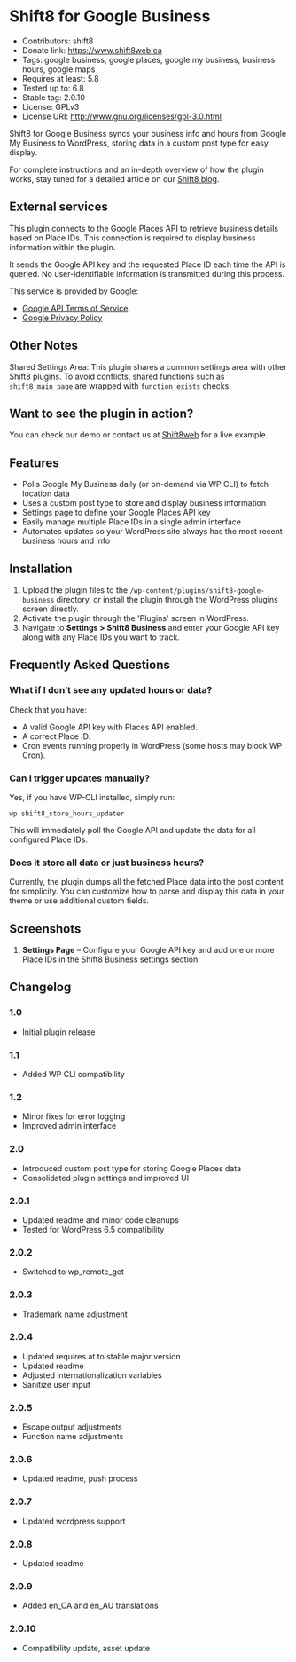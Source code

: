 # Shift8 for Google Business
* Contributors: shift8  
* Donate link: https://www.shift8web.ca  
* Tags: google business, google places, google my business, business hours, google maps  
* Requires at least: 5.8
* Tested up to: 6.8
* Stable tag: 2.0.10
* License: GPLv3  
* License URI: http://www.gnu.org/licenses/gpl-3.0.html  

Shift8 for Google Business syncs your business info and hours from Google My Business to WordPress, storing data in a custom post type for easy display.

For complete instructions and an in-depth overview of how the plugin works, stay tuned for a detailed article on our [Shift8 blog](https://shift8web.ca).

## External services 

This plugin connects to the Google Places API to retrieve business details based on Place IDs. This connection is required to display business information within the plugin.

It sends the Google API key and the requested Place ID each time the API is queried. No user-identifiable information is transmitted during this process.

This service is provided by Google:
- [Google API Terms of Service](https://developers.google.com/maps/terms)
- [Google Privacy Policy](https://policies.google.com/privacy)

## Other Notes

Shared Settings Area:
This plugin shares a common settings area with other Shift8 plugins. To avoid conflicts, shared functions such as `shift8_main_page` are wrapped with `function_exists` checks.

## Want to see the plugin in action?

You can check our demo or contact us at [Shift8web](https://shift8web.ca) for a live example.

## Features

- Polls Google My Business daily (or on-demand via WP CLI) to fetch location data
- Uses a custom post type to store and display business information
- Settings page to define your Google Places API key
- Easily manage multiple Place IDs in a single admin interface
- Automates updates so your WordPress site always has the most recent business hours and info

## Installation 

1. Upload the plugin files to the `/wp-content/plugins/shift8-google-business` directory, or install the plugin through the WordPress plugins screen directly.  
2. Activate the plugin through the 'Plugins' screen in WordPress.  
3. Navigate to **Settings > Shift8 Business** and enter your Google API key along with any Place IDs you want to track.  

## Frequently Asked Questions 

### What if I don’t see any updated hours or data?

Check that you have:
- A valid Google API key with Places API enabled.  
- A correct Place ID.  
- Cron events running properly in WordPress (some hosts may block WP Cron).  

### Can I trigger updates manually?

Yes, if you have WP-CLI installed, simply run:

```
wp shift8_store_hours_updater
```

This will immediately poll the Google API and update the data for all configured Place IDs.

### Does it store all data or just business hours?

Currently, the plugin dumps all the fetched Place data into the post content for simplicity. You can customize how to parse and display this data in your theme or use additional custom fields.

## Screenshots 

1. **Settings Page** – Configure your Google API key and add one or more Place IDs in the Shift8 Business settings section.

## Changelog 

### 1.0
* Initial plugin release

### 1.1
* Added WP CLI compatibility

### 1.2
* Minor fixes for error logging
* Improved admin interface

### 2.0
* Introduced custom post type for storing Google Places data
* Consolidated plugin settings and improved UI

### 2.0.1
* Updated readme and minor code cleanups  
* Tested for WordPress 6.5 compatibility  

### 2.0.2
* Switched to wp_remote_get

### 2.0.3
* Trademark name adjustment

### 2.0.4
* Updated requires at to stable major version
* Updated readme
* Adjusted internationalization variables
* Sanitize user input

### 2.0.5
* Escape output adjustments
* Function name adjustments

### 2.0.6
* Updated readme, push process

### 2.0.7
* Updated wordpress support

### 2.0.8
* Updated readme

### 2.0.9
* Added en_CA and en_AU translations

### 2.0.10
* Compatibility update, asset update